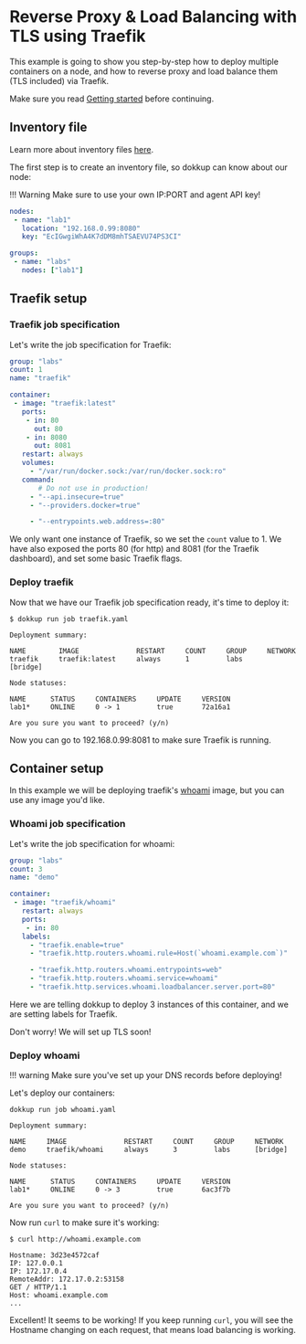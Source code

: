 # Reverse Proxy & Load Balancing with TLS using Traefik

This example is going to show you step-by-step how to deploy multiple containers on a node, and how to reverse proxy and load balance them (TLS included) via Traefik.

Make sure you read [Getting started](../index.md) before continuing.


## Inventory file
Learn more about inventory files [here](../deploying_jobs/inventory.md).

The first step is to create an inventory file, so dokkup can know about our node:

!!! Warning
    Make sure to use your own IP:PORT and agent API key!

```yaml title="inventory.yaml"
nodes:
 - name: "lab1"
   location: "192.168.0.99:8080"
   key: "EcIGwgiWhA4K7dDM8mhTSAEVU74PS3CI"

groups:
 - name: "labs"
   nodes: ["lab1"]
```

## Traefik setup 
### Traefik job specification
Let's write the job specification for Traefik:

```yaml title="traefik.yaml"
group: "labs"
count: 1
name: "traefik"

container:
 - image: "traefik:latest"
   ports:
    - in: 80
      out: 80
    - in: 8080
      out: 8081
   restart: always 
   volumes:
     - "/var/run/docker.sock:/var/run/docker.sock:ro"
   command:
       # Do not use in production!
     - "--api.insecure=true"
     - "--providers.docker=true"

     - "--entrypoints.web.address=:80"
```

We only want one instance of Traefik, so we set the `count` value to 1. We have also exposed the ports 80 (for http) and 8081 (for the Traefik dashboard), and set some basic Traefik flags.

### Deploy traefik
Now that we have our Traefik job specification ready, it's time to deploy it:

```
$ dokkup run job traefik.yaml
```

```
Deployment summary:

NAME        IMAGE              RESTART     COUNT     GROUP     NETWORK
traefik     traefik:latest     always      1         labs      [bridge]

Node statuses:

NAME      STATUS     CONTAINERS     UPDATE     VERSION
lab1*     ONLINE     0 -> 1         true       72a16a1

Are you sure you want to proceed? (y/n) 
```

Now you can go to 192.168.0.99:8081 to make sure Traefik is running.

## Container setup
In this example we will be deploying traefik's [whoami](https://hub.docker.com/r/traefik/whoami) image, but you can use any image you'd like. 

### Whoami job specification
Let's write the job specification for whoami:
```yaml title="whoami.yaml"
group: "labs"
count: 3
name: "demo"

container:
 - image: "traefik/whoami"
   restart: always 
   ports:
    - in: 80
   labels:
     - "traefik.enable=true"
     - "traefik.http.routers.whoami.rule=Host(`whoami.example.com`)"

     - "traefik.http.routers.whoami.entrypoints=web"
     - "traefik.http.routers.whoami.service=whoami"
     - "traefik.http.services.whoami.loadbalancer.server.port=80"
```

Here we are telling dokkup to deploy 3 instances of this container, and we are setting labels for Traefik.

Don't worry! We will set up TLS soon!

### Deploy whoami
!!! warning
    Make sure you've set up your DNS records before deploying!

Let's deploy our containers:
```
dokkup run job whoami.yaml
```

```
Deployment summary:

NAME     IMAGE              RESTART     COUNT     GROUP     NETWORK
demo     traefik/whoami     always      3         labs      [bridge]

Node statuses:

NAME      STATUS     CONTAINERS     UPDATE     VERSION
lab1*     ONLINE     0 -> 3         true       6ac3f7b

Are you sure you want to proceed? (y/n) 
```

Now run `curl` to make sure it's working:
```
$ curl http://whoami.example.com
```

```
Hostname: 3d23e4572caf
IP: 127.0.0.1
IP: 172.17.0.4
RemoteAddr: 172.17.0.2:53158
GET / HTTP/1.1
Host: whoami.example.com
...
```

Excellent! It seems to be working! If you keep running `curl`, you will see the Hostname changing on each request, that means load balancing is working.

